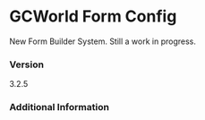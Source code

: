 # GCWorld Form Config

New Form Builder System.  Still a work in progress.




### Version
3.2.5

### Additional Information
